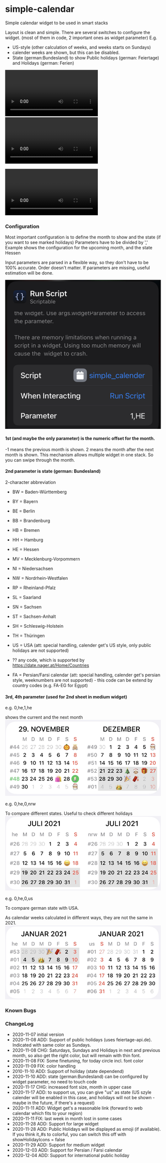 # simple-calendar
Simple calendar widget to be used in smart stacks

Layout is clean and simple.
There are several switches to configure the widget. (most of them in code, 2 important ones as widget parameter)
E.g. 
  * US-style (other calculation of weeks, and weeks starts on Sundays)
  * calender weeks are shown, but this can be disabled.
  * State (german:Bundesland) to show Public holidays (german: Feiertage) and Holidays (german: Ferien)

![](hell.mov) ![](dunkel.mov)

![](farsi.mov)

### Configuration
Most important configuration is to define the month to show and the state (if you want to see marked holidays)
Parameters have to be divided by ','
Example shows the configuration for the upcoming month, and the state Hessen

Input parameters are parsed in a flexible way, so they don't have to be 100% accurate.
Order doesn't matter. If parameters are missing, useful estimation will be done.

![](parameter.jpg)

#### 1st (and maybe the only parameter) is the numeric offset for the month.
-1 means the previous month is shown.
2 means the month after the next month is shown.
This mechanism allows multiple widget in one stack. So you can swipe through the month.
#### 2nd parameter is state (german: Bundesland)
2-character abbreviation 
* BW = Baden-Württemberg
* BY = Bayern
* BE = Berlin
* BB = Brandenburg
* HB = Bremen
* HH = Hamburg
* HE = Hessen
* MV = Mecklenburg-Vorpommern
* NI = Niedersachsen
* NW = Nordrhein-Westfalen
* RP = Rheinland-Pfalz
* SL = Saarland
* SN = Sachsen
* ST = Sachsen-Anhalt
* SH = Schleswig-Holstein
* TH = Thüringen

* US = USA (att: special handling, calender get's US style, only public holidays are not supported)
* ??   any code, which is supported by https://date.nager.at/Home/Countries 

* FA = Persian/Farsi calendar (att: special handling, calender get's persian style, weeknumbers are not supported)
       - this code can be extend by country codes (e.g. FA-EG for Egypt)

#### 3rd, 4th parameter (used for 2nd sheet in medium widget)
e.g. 0,he,1,he

shows the current and the next month
![](medium_2month.jpeg)

e.g. 0,he,0,nrw

To compare different states. Useful to check different holidays
![](medium_2states.jpeg)

e.g. 0,he,0,us

To compare german state with USA.

As calendar weeks calculated in different ways, they are not the same in 2021.
![](medium_de_us.jpeg)


### Known Bugs

### ChangeLog
- 2020-11-07 initial version
- 2020-11-08 ADD: Support of public holidays (uses feiertage-api.de). Indicated with same color as Sundays.
- 2020-11-08 CHG: Saturdays, Sundays and Holidays in next and previous month, so also get the right color, but will remain with thin font.
- 2020-11-08 FIX: Some finetuning, for today circle incl. font color
- 2020-11-09 FIX: color handling
- 2010-11-10 ADD: Support of holiday (state dependend)
- 2020-11-10 ADD: state (german:Bundesland) can be configured by widget parameter, no need to touch code
- 2020-11-17 CHG: increased font size, month in upper case
- 2020-11-17 ADD: to support us, you can give "us" as state (US szyle calender will be enabled in this case, and holidays will not be shown - maybe in the future, if there's a request)
- 2020-11-11 ADD: Widget get's a reasonable link (forward to web calendar which fits to your region)
- 2020-11-11 FIX: last week in month lost in some cases
- 2020-11-28 ADD: Support for large widget
- 2020-11-28 ADD: Public Holidays will be displayed as emoji (if available). If you think it_#s to colorful, you can switch this off with showHolidayIcons = false
- 2020-11-29 ADD: Support for medium widget
- 2020-12-03 ADD: Support for Persian / Farsi calendar 
- 2020-12-04 ADD: Support for international public holiday
